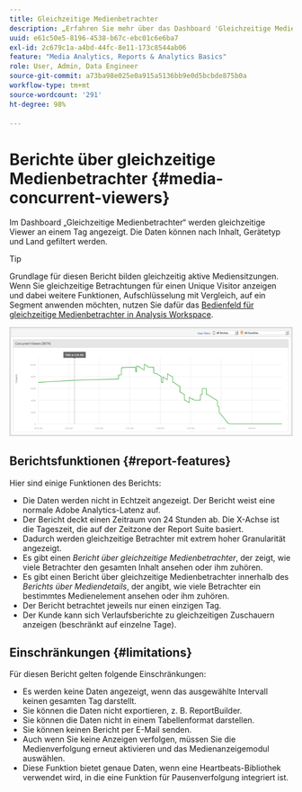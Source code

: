 ```yaml
---
title: Gleichzeitige Medienbetrachter
description: „Erfahren Sie mehr über das Dashboard 'Gleichzeitige Medienbetrachter', mit dem gleichzeitige Betrachter an einem Tag angezeigt werden. Die Daten können nach Inhalt, Gerätetyp und Land gefiltert werden.“
uuid: e61c50e5-8196-4538-b67c-ebc01c6e6ba7
exl-id: 2c679c1a-a4bd-44fc-8e11-173c8544ab06
feature: "Media Analytics, Reports & Analytics Basics"
role: User, Admin, Data Engineer
source-git-commit: a73ba98e025e0a915a5136bb9e0d5bcbde875b0a
workflow-type: tm+mt
source-wordcount: '291'
ht-degree: 98%

---
```


# Berichte über gleichzeitige Medienbetrachter {#media-concurrent-viewers}

Im Dashboard „Gleichzeitige Medienbetrachter“ werden gleichzeitige Viewer an einem Tag angezeigt. Die Daten können nach Inhalt, Gerätetyp und Land gefiltert werden.

>[!TIP]
>
> Grundlage für diesen Bericht bilden gleichzeitig aktive Mediensitzungen.  Wenn Sie gleichzeitige Betrachtungen für einen Unique Visitor anzeigen und dabei weitere Funktionen, Aufschlüsselung mit Vergleich, auf ein Segment anwenden möchten, nutzen Sie dafür das [Bedienfeld für gleichzeitige Medienbetrachter in Analysis Workspace](https://experienceleague.adobe.com/docs/analytics/analyze/analysis-workspace/panels/media-concurrent-viewers.html?lang=de).

![](assets/video-concurrent-viewers.png)

## Berichtsfunktionen {#report-features}

Hier sind einige Funktionen des Berichts:

* Die Daten werden nicht in Echtzeit angezeigt. Der Bericht weist eine normale Adobe Analytics-Latenz auf.
* Der Bericht deckt einen Zeitraum von 24 Stunden ab. Die X-Achse ist die Tageszeit, die auf der Zeitzone der Report Suite basiert.
* Dadurch werden gleichzeitige Betrachter mit extrem hoher Granularität angezeigt.
* Es gibt einen *Bericht über gleichzeitige Medienbetrachter*, der zeigt, wie viele Betrachter den gesamten Inhalt ansehen oder ihm zuhören.
* Es gibt einen Bericht über gleichzeitige Medienbetrachter innerhalb des *Berichts über Mediendetails*, der angibt, wie viele Betrachter ein bestimmtes Medienelement ansehen oder ihm zuhören.
* Der Bericht betrachtet jeweils nur einen einzigen Tag.
* Der Kunde kann sich Verlaufsberichte zu gleichzeitigen Zuschauern anzeigen (beschränkt auf einzelne Tage).

## Einschränkungen {#limitations}

Für diesen Bericht gelten folgende Einschränkungen:

* Es werden keine Daten angezeigt, wenn das ausgewählte Intervall keinen gesamten Tag darstellt.
* Sie können die Daten nicht exportieren, z. B. ReportBuilder.
* Sie können die Daten nicht in einem Tabellenformat darstellen.
* Sie können keinen Bericht per E-Mail senden.
* Auch wenn Sie keine Anzeigen verfolgen, müssen Sie die Medienverfolgung erneut aktivieren und das Medienanzeigemodul auswählen.
* Diese Funktion bietet genaue Daten, wenn eine Heartbeats-Bibliothek verwendet wird, in die eine Funktion für Pausenverfolgung integriert ist.
